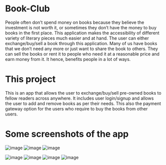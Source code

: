 # Book-Club

People often don’t spend money on books because they believe the investment is not worth it, or sometimes they don’t have the money to buy books in the first place. This application makes the accessibility of different variety of literary pieces much easier and at hand. The user can either exchange/buy/sell a book through this application. Many of us have books that we don’t need any more or just want to share the book to others. They can sell the books or rent it to people who need it at a reasonable price and earn money from it. It hence, benefits people in a lot of ways.

# This project

This is an app that allows the user to exchange/buy/sell pre-owned books to fellow readers across anywhere. It includes user login/signup and allows the user to add and remove books as per their needs. This also the payment gateway option for the users who require to buy the books from other users. 

# Some screenshots of the app

![image](https://user-images.githubusercontent.com/79751400/140056295-64172295-51d0-4370-841e-5ef3264b8c93.png)
![image](https://user-images.githubusercontent.com/79751400/140055452-9596dcf1-60dd-4a07-a8c3-d3f9e158308a.png)
![image](https://user-images.githubusercontent.com/79751400/140055473-765f14bf-dfaa-406f-8b7d-032427402b8a.png)

![image](https://user-images.githubusercontent.com/79751400/140055511-b8d66f46-7994-4610-8ec0-1c0365dfb8e1.png)
![image](https://user-images.githubusercontent.com/79751400/140055528-01f1e8d7-2243-4ecf-a6fb-e14bdf7983a8.png)
![image](https://user-images.githubusercontent.com/79751400/140055549-bc3a295f-7510-4d1f-9165-066677041c6d.png)
![image](https://user-images.githubusercontent.com/79751400/140055612-55ec7723-ed72-48b3-8cb7-de9e7349e9d6.png)

